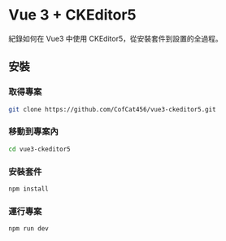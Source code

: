 # Vue 3 + CKEditor5

紀錄如何在 Vue3 中使用 CKEditor5，從安裝套件到設置的全過程。

## 安裝

### 取得專案

```bash
git clone https://github.com/CofCat456/vue3-ckeditor5.git
```

### 移動到專案內

```bash
cd vue3-ckeditor5
```

### 安裝套件

```bash
npm install
```

### 運行專案

```bash
npm run dev
```
